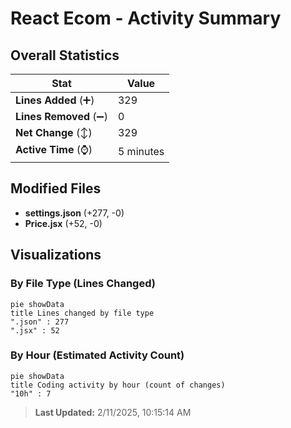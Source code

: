 # React Ecom - Activity Summary 

## Overall Statistics

| Stat                   | Value                                                             |
| ---------------------- | ----------------------------------------------------------------- |
| **Lines Added** (➕)   | 329                                          |
| **Lines Removed** (➖) | 0                                        |
| **Net Change** (↕)    | 329                |
| **Active Time** (⌚)   | 5 minutes |


## Modified Files
- **settings.json** (+277, -0)
- **Price.jsx** (+52, -0)

## Visualizations

### By File Type (Lines Changed)

```mermaid
pie showData
title Lines changed by file type
".json" : 277
".jsx" : 52
```

### By Hour (Estimated Activity Count)

```mermaid
pie showData
title Coding activity by hour (count of changes)
"10h" : 7
```


> **Last Updated:** 2/11/2025, 10:15:14 AM